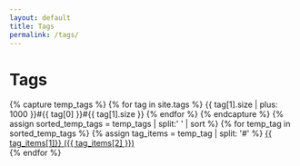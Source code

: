 ```yaml
---
layout: default
title: Tags
permalink: /tags/
---
```

<div class="home other-pages">
  <h1 class="page-heading">Tags</h1>
  {% capture temp_tags %}
    {% for tag in site.tags %}
      {{ tag[1].size | plus: 1000 }}#{{ tag[0] }}#{{ tag[1].size }}
    {% endfor %}
  {% endcapture %}
  {% assign sorted_temp_tags = temp_tags | split:' ' | sort %}
  {% for temp_tag in sorted_temp_tags %}
    {% assign tag_items = temp_tag | split: '#' %}
    <span class="post-meta">
      <a class="post-tag" href="/raion-log/tag/{{ tag_items[1] }}/">{{ tag_items[1]}} ({{ tag_items[2] }})</a>
    </span><br/>
  {% endfor %}
</div>